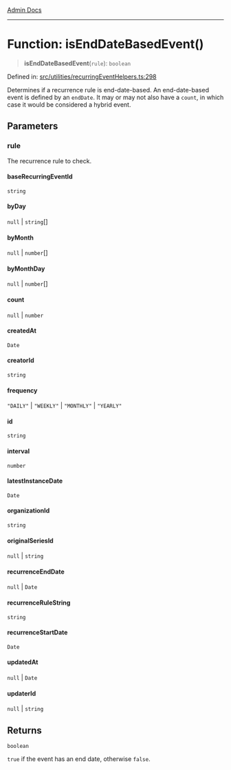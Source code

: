 [Admin Docs](/)

***

# Function: isEndDateBasedEvent()

> **isEndDateBasedEvent**(`rule`): `boolean`

Defined in: [src/utilities/recurringEventHelpers.ts:298](https://github.com/Sourya07/talawa-api/blob/aac5f782223414da32542752c1be099f0b872196/src/utilities/recurringEventHelpers.ts#L298)

Determines if a recurrence rule is end-date-based.
An end-date-based event is defined by an `endDate`. It may or may not also have a `count`,
in which case it would be considered a hybrid event.

## Parameters

### rule

The recurrence rule to check.

#### baseRecurringEventId

`string`

#### byDay

`null` \| `string`[]

#### byMonth

`null` \| `number`[]

#### byMonthDay

`null` \| `number`[]

#### count

`null` \| `number`

#### createdAt

`Date`

#### creatorId

`string`

#### frequency

`"DAILY"` \| `"WEEKLY"` \| `"MONTHLY"` \| `"YEARLY"`

#### id

`string`

#### interval

`number`

#### latestInstanceDate

`Date`

#### organizationId

`string`

#### originalSeriesId

`null` \| `string`

#### recurrenceEndDate

`null` \| `Date`

#### recurrenceRuleString

`string`

#### recurrenceStartDate

`Date`

#### updatedAt

`null` \| `Date`

#### updaterId

`null` \| `string`

## Returns

`boolean`

`true` if the event has an end date, otherwise `false`.
